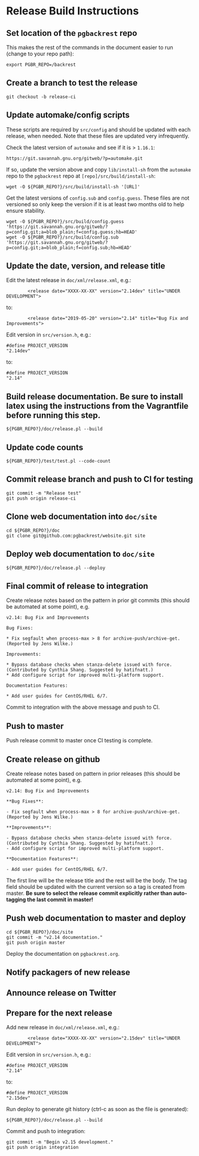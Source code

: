 # Release Build Instructions

## Set location of the `pgbackrest` repo

This makes the rest of the commands in the document easier to run (change to your repo path):
```
export PGBR_REPO=/backrest
```

## Create a branch to test the release

```
git checkout -b release-ci
```

## Update automake/config scripts

These scripts are required by `src/config` and should be updated with each release, when needed. Note that these files are updated very infrequently.

Check the latest version of `automake` and see if it is > `1.16.1`:
```
https://git.savannah.gnu.org/gitweb/?p=automake.git
```

If so, update the version above and copy `lib/install-sh` from the `automake` repo to the `pgbackrest` repo at `[repo]/src/build/install-sh`:
```
wget -O ${PGBR_REPO?}/src/build/install-sh '[URL]'
```

Get the latest versions of `config.sub` and `config.guess`. These files are not versioned so only keep the version if it is at least two months old to help ensure stability.
```
wget -O ${PGBR_REPO?}/src/build/config.guess 'https://git.savannah.gnu.org/gitweb/?p=config.git;a=blob_plain;f=config.guess;hb=HEAD'
wget -O ${PGBR_REPO?}/src/build/config.sub 'https://git.savannah.gnu.org/gitweb/?p=config.git;a=blob_plain;f=config.sub;hb=HEAD'
```

## Update the date, version, and release title

Edit the latest release in `doc/xml/release.xml`, e.g.:
```
        <release date="XXXX-XX-XX" version="2.14dev" title="UNDER DEVELOPMENT">
```
to:
```
        <release date="2019-05-20" version="2.14" title="Bug Fix and Improvements">
```

Edit version in `src/version.h`, e.g.:
```
#define PROJECT_VERSION                                             "2.14dev"
```
to:
```
#define PROJECT_VERSION                                             "2.14"
```

## Build release documentation.  Be sure to install latex using the instructions from the Vagrantfile before running this step.
```
${PGBR_REPO?}/doc/release.pl --build
```

## Update code counts
```
${PGBR_REPO?}/test/test.pl --code-count
```

## Commit release branch and push to CI for testing
```
git commit -m "Release test"
git push origin release-ci
```

## Clone web documentation into `doc/site`
```
cd ${PGBR_REPO?}/doc
git clone git@github.com:pgbackrest/website.git site
```

## Deploy web documentation to `doc/site`
```
${PGBR_REPO?}/doc/release.pl --deploy
```

## Final commit of release to integration

Create release notes based on the pattern in prior git commits (this should be automated at some point), e.g.
```
v2.14: Bug Fix and Improvements

Bug Fixes:

* Fix segfault when process-max > 8 for archive-push/archive-get. (Reported by Jens Wilke.)

Improvements:

* Bypass database checks when stanza-delete issued with force. (Contributed by Cynthia Shang. Suggested by hatifnatt.)
* Add configure script for improved multi-platform support.

Documentation Features:

* Add user guides for CentOS/RHEL 6/7.
```

Commit to integration with the above message and push to CI.

## Push to master

Push release commit to master once CI testing is complete.

## Create release on github

Create release notes based on pattern in prior releases (this should be automated at some point), e.g.
```
v2.14: Bug Fix and Improvements

**Bug Fixes**:

- Fix segfault when process-max > 8 for archive-push/archive-get. (Reported by Jens Wilke.)

**Improvements**:

- Bypass database checks when stanza-delete issued with force. (Contributed by Cynthia Shang. Suggested by hatifnatt.)
- Add configure script for improved multi-platform support.

**Documentation Features**:

- Add user guides for CentOS/RHEL 6/7.
```

The first line will be the release title and the rest will be the body.  The tag field should be updated with the current version so a tag is created from master. **Be sure to select the release commit explicitly rather than auto-tagging the last commit in master!**

## Push web documentation to master and deploy
```
cd ${PGBR_REPO?}/doc/site
git commit -m "v2.14 documentation."
git push origin master
```

Deploy the documentation on `pgbackrest.org`.

## Notify packagers of new release

## Announce release on Twitter

## Prepare for the next release

Add new release in `doc/xml/release.xml`, e.g.:
```
        <release date="XXXX-XX-XX" version="2.15dev" title="UNDER DEVELOPMENT">
```

Edit version in `src/version.h`, e.g.:
```
#define PROJECT_VERSION                                             "2.14"
```
to:
```
#define PROJECT_VERSION                                             "2.15dev"
```

Run deploy to generate git history (ctrl-c as soon as the file is generated):
```
${PGBR_REPO?}/doc/release.pl --build
```

Commit and push to integration:
```
git commit -m "Begin v2.15 development."
git push origin integration
```
